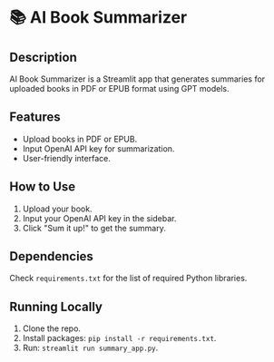 # 📚 AI Book Summarizer

## Description
AI Book Summarizer is a Streamlit app that generates summaries for uploaded books in PDF or EPUB format using GPT models.

## Features
- Upload books in PDF or EPUB.
- Input OpenAI API key for summarization.
- User-friendly interface.

## How to Use
1. Upload your book.
2. Input your OpenAI API key in the sidebar.
3. Click "Sum it up!" to get the summary.

## Dependencies
Check `requirements.txt` for the list of required Python libraries.

## Running Locally
1. Clone the repo.
2. Install packages: `pip install -r requirements.txt`.
3. Run: `streamlit run summary_app.py`.
